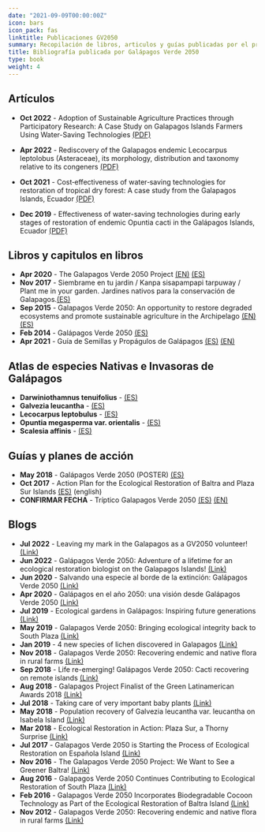 ```yaml
---
date: "2021-09-09T00:00:00Z"
icon: bars
icon_pack: fas
linktitle: Publicaciones GV2050
summary: Recopilación de libros, articulos y guías publicadas por el proyecto.
title: Bibliografía publicada por Galápagos Verde 2050
type: book
weight: 4
---
```



## Artículos

+ **Oct 2022** - Adoption of Sustainable Agriculture Practices through Participatory Research: A Case Study on Galapagos Islands Farmers Using Water-Saving Technologies [(PDF)](plants-11-02848.pdf)

+ **Apr 2022** - Rediscovery of the Galapagos endemic Lecocarpus leptolobus (Asteraceae), its morphology, distribution and taxonomy relative to its congeners [(PDF)](Tye_Jaramillo2022.pdf)

+ **Oct 2021** - Cost‐effectiveness of water‐saving technologies for restoration of tropical dry forest: A case study from the Galapagos Islands, Ecuador [(PDF)](cost.pdf)

+ **Dec 2019** - Effectiveness of water-saving technologies during early stages of restoration of endemic Opuntia cacti in the Galápagos Islands, Ecuador [(PDF)](SciPaper_Opuntia.pdf)

## Libros y capitulos en libros

+ **Apr 2020** - The Galapagos Verde 2050 Project [(EN)](GVProject.pdf) [(ES)](GVProyecto.pdf)
+ **Nov 2017** - Siembrame en tu jardin / Kanpa sisapampapi tarpuway / Plant me in your garden. Jardines nativos para la conservación de Galapagos.[(ES)](SiembraJardin.pdf)
+ **Sep 2015** - Galapagos Verde 2050: An opportunity to restore degraded ecosystems and promote sustainable agriculture in the Archipelago [(EN)](GVReport_Engl.pdf) [(ES)](GVReport_Esp.pdf)
+ **Feb 2014** - Galápagos Verde 2050 [(ES)](GV2050.pdf)
+ **Apr 2021** - Guía de Semillas y Propágulos de Galápagos [(ES)](GuiaSemillas.pdf)
[(EN)](SEED_GUIDE.pdf)

## Atlas de especies Nativas e Invasoras de Galápagos
+ **Darwiniothamnus tenuifolius** - [(ES)](Darwiniothamnus_Atlas.pdf)
+ **Galvezia leucantha** - [(ES)](Galvezia_Atlas.pdf)
+ **Lecocarpus leptobulus** - [(ES)](Lecocarpus_Atlas.pdf)
+ **Opuntia megasperma var. orientalis** - [(ES)](Opuntia_Atlas.pdf)
+ **Scalesia affinis** - [(ES)](Scalesia_Atlas.pdf)


## Guías y planes de acción

+ **May 2018** - Galápagos Verde 2050 (POSTER) [(ES)](GV2050_poster.pdf)
+ **Oct 2017** - Action Plan for the Ecological Restoration of Baltra and Plaza Sur Islands [(ES)](PlanAccion_Baltra) (english)
+ **CONFIRMAR FECHA** - Tríptico Galapagos Verde 2050 [(ES)](triptico_es.pdf)
[(EN)](triptico_en.pdf)

## Blogs 
+ **Jul 2022** - Leaving my mark in the Galapagos as a GV2050 volunteer! [(Link)](https://www.darwinfoundation.org/en/blog-articles/820-leaving-my-mark-in-the-galapagos-as-a-gv2050-volunteer)
+ **Jun 2022** - Galápagos Verde 2050: Adventure of a lifetime for an ecological restoration biologist on the Galapagos Islands! [(Link)](https://www.darwinfoundation.org/en/blog-articles/800-galapagos-verde-2050-adventure-of-a-lifetime-for-an-ecological-restoration-biologist-on-the-galapagos-islands)
+ **Jun 2020** - Salvando una especie al borde de la extinción: Galápagos Verde 2050 [(Link)](https://www.darwinfoundation.org/es/articulos-blog/576-salvando-una-especie-al-borde-de-la-extincion-galapagos-verde-2050)
+ **Apr 2020** - Galápagos en el año 2050: una visión desde Galápagos Verde 2050 [(Link)](https://www.darwinfoundation.org/es/articulos-blog/546-galapagos-en-el-ano-2050-una-vision-desde-galapagos-verde-2050)
+ **Jul 2019** - Ecological gardens in Galápagos: Inspiring future generations [(Link)](https://www.darwinfoundation.org/en/blog-articles/477-ecological-gardens-in-galapagos-inspiring-future-generations)
+ **May 2019** - 
Galapagos Verde 2050: Bringing ecological integrity back to South Plaza [(Link)](https://www.darwinfoundation.org/en/blog-articles/461-gv2050-bringing-ecological-integrity-back-to-south-plaza)
+ **Jan 2019** - 4 new species of lichen discovered in Galapagos [(Link)](https://www.darwinfoundation.org/en/blog-articles/443-4-new-species-of-lichen-discovered-in-galapagos)
+ **Nov 2018** - 
Galapagos Verde 2050: Recovering endemic and native flora in rural farms [(Link)](https://www.darwinfoundation.org/en/blog-articles/428-galapagos-verde-2050-recovering-endemic-and-native-flora-in-rural-farms)
+ **Sep 2018** - 
Life re-emerging! Galápagos Verde 2050: Cacti recovering on remote islands [(Link)](https://www.darwinfoundation.org/en/blog-articles/418-life-re-emerging-galapagos-verde-2050-cacti-recovering-on-remote-islands)
+ **Aug 2018** - Galapagos Project Finalist of the Green Latinamerican Awards 2018 [(Link)](
https://www.darwinfoundation.org/en/blog-articles/408-galapagos-finalist-for-the-latinoamerica-verde-awards-2018)
+ **Jul 2018** - 
Taking care of very important baby plants [(Link)](https://www.darwinfoundation.org/en/blog-articles/395-taking-care-of-very-important-baby-plants)
+ **May 2018** - Population recovery of Galvezia leucantha var. leucantha on Isabela Island [(Link)](https://www.darwinfoundation.org/en/blog-articles/378-population-recovery-of-galvezia-leucantha-var-leucantha-on-isabela-island)
+ **Mar 2018** - 
Ecological Restoration in Action: Plaza Sur, a Thorny Surprise [(Link)](https://www.darwinfoundation.org/en/blog-articles/356-ecological-restoration-in-action-plaza-sur-a-thorny-surprise)
+ **Jul 2017** - Galapagos Verde 2050 is Starting the Process of Ecological Restoration on Española Island [(Link)](https://www.darwinfoundation.org/en/blog-articles/138-galapagos-verde-2050-is-starting-the-process-of-ecological-restoration-on-espanola-island)
+ **Nov 2016** - The Galapagos Verde 2050 Project: We Want to See a Greener Baltra! [(Link)](https://www.darwinfoundation.org/en/blog-articles/253-the-galapagos-verde-2050-project-we-want-to-see-a-greener-baltra)
+ **Aug 2016** - Galapagos Verde 2050 Continues Contributing to Ecological Restoration of South Plaza [(Link)](https://www.darwinfoundation.org/en/blog-articles/246-galapagos-verde-2050-continues-contributing-to-ecological-restoration-of-south-plaza)
+ **Feb 2016** - Galapagos Verde 2050 Incorporates Biodegradable Cocoon Technology as Part of the Ecological Restoration of Baltra Island [(Link)](https://www.darwinfoundation.org/en/blog-articles/275-galapagos-verde-2050-incorporates-biodegradable-cocoon-technology-as-part-of-the-ecological-restoration-of-baltra-island)
+ **Nov 2012** - Galapagos Verde 2050: Recovering endemic and native flora in rural farms [(Link)](https://www.darwinfoundation.org/en/blog-articles/428-galapagos-verde-2050-recovering-endemic-and-native-flora-in-rural-farms)

